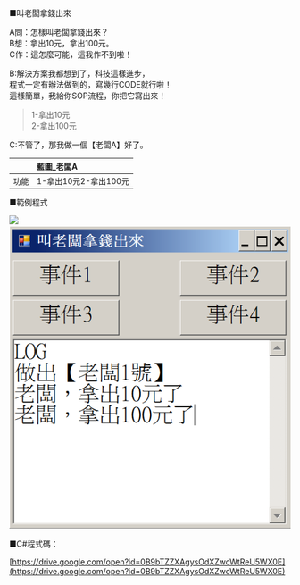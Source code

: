 ■叫老闆拿錢出來

A問：怎樣叫老闆拿錢出來？  
B想：拿出10元，拿出100元。  
C作：這怎麼可能，這我作不到啦！

B:解決方案我都想到了，科技這樣進步，  
程式一定有辦法做到的，寫幾行CODE就行啦！  
這樣簡單，我給你SOP流程，你把它寫出來！

> 1-拿出10元  
> 2-拿出100元

C:不管了，那我做一個【老闆A】好了。

|  | 藍圖\_老闆A |
| :--- | :--- |
| 功能 | 1-拿出10元2-拿出100元 |

■範例程式

![](file:///D:\TEMP\msohtml1\08\clip_image002.jpg)![](/assets/002_1_叫老闆拿錢出來_20170801.PNG)

■C\#程式碼：

[https://drive.google.com/open?id=0B9bTZZXAgysOdXZwcWtReU5WX0E](https://drive.google.com/open?id=0B9bTZZXAgysOdXZwcWtReU5WX0E)


